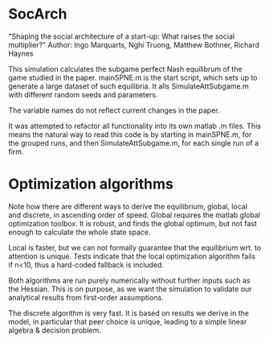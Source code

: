 # SocArch

"Shaping the social architecture of a start-up: What raises the social multiplier?" 
Author: Ingo Marquarts, Nghi Truong, Matthew Bothner, Richard Haynes

This simulation calculates the subgame perfect Nash equilibrum of the game studied in the paper.
mainSPNE.m is the start script, which sets up to generate a large dataset of such equilibria.
It alls SimulateAttSubgame.m with different random seeds and parameters.

The variable names do not reflect current changes in the paper.

It was attempted to refactor all functionality into its own matlab .m files. This means the natural way to read this code is by starting in mainSPNE.m, for the grouped runs, and then SimulateAttSubgame.m, for each single run of a firm.

# Optimization algorithms

Note how there are different ways to derive the equilibrium, global, local and discrete, in ascending order of speed. Global requires the matlab global optimization toolbox. It is robust, and finds the global optimum, but not fast enough to calculate the whole state space. 

Local is faster, but we can not formally guarantee that the equilibrium wrt. to attention is unique. Tests indicate that the local optimization algorithm fails if n<10, thus a hard-coded fallback is included.

Both algorithms are run purely numerically without further inputs such as the Hessian. This is on purpose, as we want the simulation to validate our analytical results from first-order assumptions.

The discrete algorithm is very fast. It is based on results we derive in the model, in particular that peer choice is unique, leading to a simple linear algebra & decision problem. 